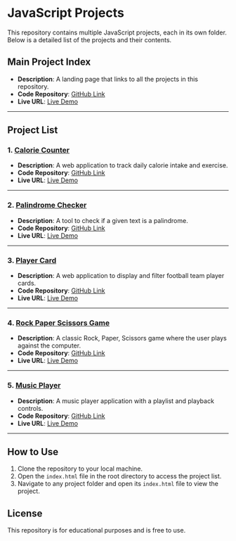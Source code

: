# JavaScript Projects

This repository contains multiple JavaScript projects, each in its own folder. Below is a detailed list of the projects and their contents.

## Main Project Index
- **Description**: A landing page that links to all the projects in this repository.
- **Code Repository**: [GitHub Link](https://github.com/Danish030/https---github.com-Danish030-JS-Projects)
- **Live URL**: [Live Demo](https://danish030.github.io/https---github.com-Danish030-JS-Projects/)

---

## Project List

### 1. [Calorie Counter](Caloriue%20Counter/)
- **Description**: A web application to track daily calorie intake and exercise.
- **Code Repository**: [GitHub Link](https://github.com/Danish030/https---github.com-Danish030-JS-Projects/tree/main/Caloriue%20Counter)
- **Live URL**: [Live Demo](https://danish030.github.io/https---github.com-Danish030-JS-Projects/Caloriue%20Counter/)

---

### 2. [Palindrome Checker](Palindrome-checker/)
- **Description**: A tool to check if a given text is a palindrome.
- **Code Repository**: [GitHub Link](https://github.com/Danish030/https---github.com-Danish030-JS-Projects/tree/main/Palindrome-checker)
- **Live URL**: [Live Demo](https://danish030.github.io/https---github.com-Danish030-JS-Projects/Palindrome-checker/)

---

### 3. [Player Card](PlayerCard/)
- **Description**: A web application to display and filter football team player cards.
- **Code Repository**: [GitHub Link](https://github.com/Danish030/https---github.com-Danish030-JS-Projects/tree/main/PlayerCard)
- **Live URL**: [Live Demo](https://danish030.github.io/https---github.com-Danish030-JS-Projects/PlayerCard/)

---

### 4. [Rock Paper Scissors Game](Rockpaperscissor-game/)
- **Description**: A classic Rock, Paper, Scissors game where the user plays against the computer.
- **Code Repository**: [GitHub Link](https://github.com/Danish030/https---github.com-Danish030-JS-Projects/tree/main/Rockpaperscissor-game)
- **Live URL**: [Live Demo](https://danish030.github.io/https---github.com-Danish030-JS-Projects/Rockpaperscissor-game/)

---

### 5. [Music Player](musicPlayer/)
- **Description**: A music player application with a playlist and playback controls.
- **Code Repository**: [GitHub Link](https://github.com/Danish030/https---github.com-Danish030-JS-Projects/tree/main/musicPlayer)
- **Live URL**: [Live Demo](https://danish030.github.io/https---github.com-Danish030-JS-Projects/musicPlayer/)

---

## How to Use
1. Clone the repository to your local machine.
2. Open the `index.html` file in the root directory to access the project list.
3. Navigate to any project folder and open its `index.html` file to view the project.

## License
This repository is for educational purposes and is free to use.